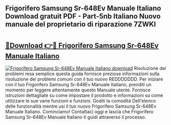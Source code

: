 ## Frigorifero Samsung Sr-648Ev Manuale Italiano Download gratuit PDF - Part-5nb Italiano Nuovo manuale del proprietario di riparazione 7ZWKI

# <h2><a href="http://dfa3yy.blite.top/?on=Frigorifero+Samsung+Sr-648Ev+Manuale+Italiano">🔗Download 👉🔴 Frigorifero Samsung Sr-648Ev Manuale Italiano</a></h2>

[![Frigorifero Samsung Sr-648Ev Manuale Italiano download](https://i.imgur.com/lujVjoI.png)](http://dfa3yy.blite.top/?on=Frigorifero+Samsung+Sr-648Ev+Manuale+Italiano)
Risoluzione dei problemi resa semplice questa guida fornisce preziose informazioni sulla risoluzione dei problemi comuni con il tuo nuovo REDDDDDDD. Per iniziare con il tuo Frigorifero Samsung Sr-648Ev Manuale Italiano, prenditi un momento per leggere attentamente questo Manuale utente. Fornisce istruzioni dettagliate su come impostare il prodotto e informazioni su come utilizzare le sue varie funzioni e funzioni. Goditi la comodità Dell'elenco delle funzionalità mentre usi il tuo nuovo Frigorifero Samsung Sr-648Ev Manuale Italiano. Cominciamo! Contattaci oggi e lascia che Frigorifero Samsung Sr-648Ev Manuale Italiano ti guidi attraverso il processo.
